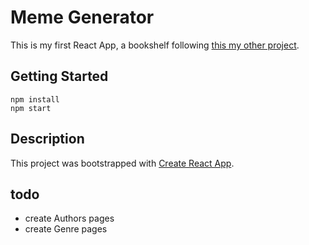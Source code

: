# Meme Generator

This is my first React App, a bookshelf following [this my other project](https://pacific-hamlet-13856.herokuapp.com/).

## Getting Started

```
npm install
npm start
```

## Description

This project was bootstrapped with [Create React App](https://github.com/facebook/create-react-app).

## todo

- create Authors pages
- create Genre pages
